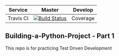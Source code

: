 | Service   | Master | Develop |
|:-----------:|:--------:|:---------:|
|Travis CI|[![Build Status](https://travis-ci.org/AndrewMlamba/Building-a-Python-Project.svg?branch=master)](https://travis-ci.org/AndrewMlamba/Building-a-Python-Project)|Coverage|[![Coverage Status](https://coveralls.io/repos/github/AndrewMlamba/Building-a-Python-Project/badge.svg?branch=master)](https://coveralls.io/github/AndrewMlamba/Building-a-Python-Project?branch=master)
## Building-a-Python-Project - Part 1

This repo is for practicing Test Driven Development
